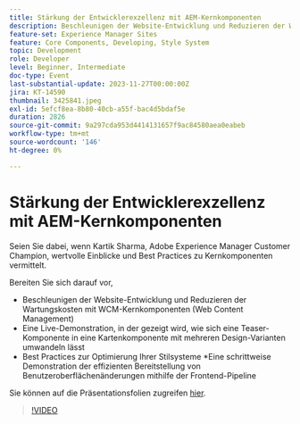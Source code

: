 ```yaml
---
title: Stärkung der Entwicklerexzellenz mit AEM-Kernkomponenten
description: Beschleunigen der Website-Entwicklung und Reduzieren der Wartungskosten mit WCM-Kernkomponenten (Web Content Management). Eine Live-Demonstration, in der gezeigt wird, wie sich eine Teaser-Komponente in eine Kartenkomponente mit mehreren Design-Varianten umwandeln lässt. Best Practices zur Optimierung Ihrer Stilsysteme. Eine schrittweise Demonstration der effizienten Bereitstellung von Benutzeroberflächenänderungen mithilfe der Frontend-Pipeline.
feature-set: Experience Manager Sites
feature: Core Components, Developing, Style System
topic: Development
role: Developer
level: Beginner, Intermediate
doc-type: Event
last-substantial-update: 2023-11-27T00:00:00Z
jira: KT-14590
thumbnail: 3425841.jpeg
exl-id: 5efcf8ea-8b80-40cb-a55f-bac4d5bdaf5e
duration: 2826
source-git-commit: 9a297cda953d4414131657f9ac84580aea0eabeb
workflow-type: tm+mt
source-wordcount: '146'
ht-degree: 0%

---
```


# Stärkung der Entwicklerexzellenz mit AEM-Kernkomponenten

Seien Sie dabei, wenn Kartik Sharma, Adobe Experience Manager Customer Champion, wertvolle Einblicke und Best Practices zu Kernkomponenten vermittelt.

Bereiten Sie sich darauf vor,

* Beschleunigen der Website-Entwicklung und Reduzieren der Wartungskosten mit WCM-Kernkomponenten (Web Content Management)
* Eine Live-Demonstration, in der gezeigt wird, wie sich eine Teaser-Komponente in eine Kartenkomponente mit mehreren Design-Varianten umwandeln lässt
* Best Practices zur Optimierung Ihrer Stilsysteme
*Eine schrittweise Demonstration der effizienten Bereitstellung von Benutzeroberflächenänderungen mithilfe der Frontend-Pipeline

Sie können auf die Präsentationsfolien zugreifen [hier](/help/learn-from-your-peers/assets/experience-manager/sept2023/aem-core-components.pdf).

>[!VIDEO](https://video.tv.adobe.com/v/3425841/?learn=on)
